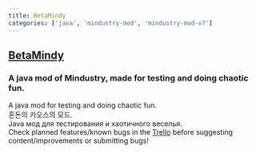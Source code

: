 ```yaml
---
title: BetaMindy
categories: ['java', 'mindustry-mod', 'mindustry-mod-v7']
---
```

## [BetaMindy](https://github.com/sk7725/BetaMindy)

### A java mod of Mindustry, made for testing and doing chaotic fun.

A java mod for testing and doing chaotic fun.   
혼돈의 카오스의 모드.   
Java мод для тестирования и хаотичного веселья.   
Check planned features/known bugs in the [Trello](https://trello.com/b/AiElGCt1) before suggesting content/improvements or submitting bugs!
